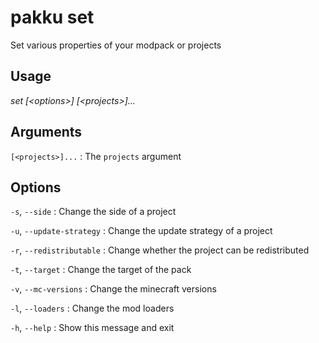 # pakku set

Set various properties of your modpack or projects

## Usage

<snippet id="snippet-cmd">

<var name="cmd">set</var>
<var name="params">[&lt;options&gt;] [&lt;projects&gt;]...</var>
<include from="_template_cmd.md" element-id="template-cmd"/>

</snippet>

## Arguments

<snippet id="snippet-args">

`[<projects>]...`
: The `projects` argument

</snippet>

## Options

<snippet id="snippet-options-all">

<snippet id="snippet-options">

`-s`, `--side`
: Change the side of a project

`-u`, `--update-strategy`
: Change the update strategy of a project

`-r`, `--redistributable`
: Change whether the project can be redistributed

`-t`, `--target`
: Change the target of the pack

`-v`, `--mc-versions`
: Change the minecraft versions

`-l`, `--loaders`
: Change the mod loaders

</snippet>

`-h`, `--help`
: Show this message and exit

</snippet>
